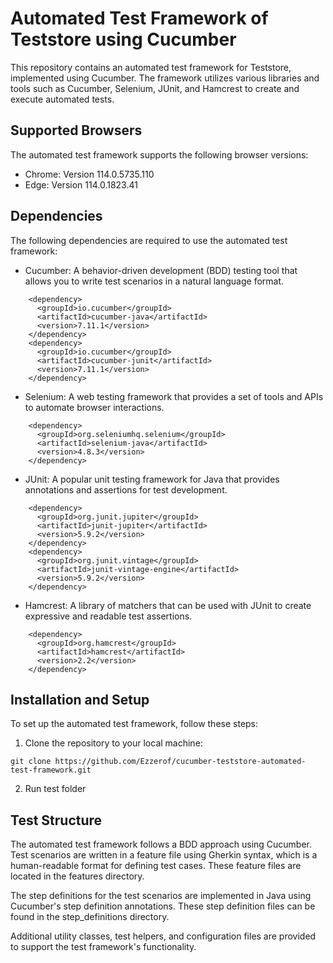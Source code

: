 # Automated Test Framework of Teststore using Cucumber
This repository contains an automated test framework for Teststore, implemented using Cucumber. The framework utilizes various libraries and tools such as Cucumber, Selenium, JUnit, and Hamcrest to create and execute automated tests.

## Supported Browsers

The automated test framework supports the following browser versions:

- Chrome: Version 114.0.5735.110
- Edge: Version 114.0.1823.41

## Dependencies
The following dependencies are required to use the automated test framework:

- Cucumber: A behavior-driven development (BDD) testing tool that allows you to write test scenarios in a natural language format.
```
    <dependency>
      <groupId>io.cucumber</groupId>
      <artifactId>cucumber-java</artifactId>
      <version>7.11.1</version>
    </dependency>
    <dependency>
      <groupId>io.cucumber</groupId>
      <artifactId>cucumber-junit</artifactId>
      <version>7.11.1</version>
    </dependency>    
```
- Selenium: A web testing framework that provides a set of tools and APIs to automate browser interactions.
```
    <dependency>
      <groupId>org.seleniumhq.selenium</groupId>
      <artifactId>selenium-java</artifactId>
      <version>4.8.3</version>
    </dependency>
```
- JUnit: A popular unit testing framework for Java that provides annotations and assertions for test development.
```
    <dependency>
      <groupId>org.junit.jupiter</groupId>
      <artifactId>junit-jupiter</artifactId>
      <version>5.9.2</version>
    </dependency>
    <dependency>
      <groupId>org.junit.vintage</groupId>
      <artifactId>junit-vintage-engine</artifactId>
      <version>5.9.2</version>
    </dependency>
```
- Hamcrest: A library of matchers that can be used with JUnit to create expressive and readable test assertions.
```
    <dependency>
      <groupId>org.hamcrest</groupId>
      <artifactId>hamcrest</artifactId>
      <version>2.2</version>
    </dependency>
```
## Installation and Setup

To set up the automated test framework, follow these steps:

1. Clone the repository to your local machine:

```
git clone https://github.com/Ezzerof/cucumber-teststore-automated-test-framework.git
```
2. Run test folder

## Test Structure
The automated test framework follows a BDD approach using Cucumber. Test scenarios are written in a feature file using Gherkin syntax, which is a human-readable format for defining test cases. These feature files are located in the features directory.

The step definitions for the test scenarios are implemented in Java using Cucumber's step definition annotations. These step definition files can be found in the step_definitions directory.

Additional utility classes, test helpers, and configuration files are provided to support the test framework's functionality.
